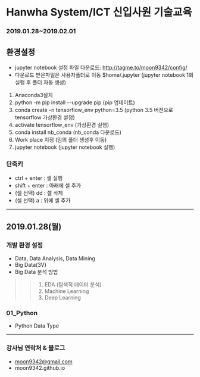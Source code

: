 ﻿# Hanwha System/ICT 신입사원 기술교육
### 2019.01.28~2019.02.01

## 환경설정
* jupyter notebook 설정 파일 다운로드: http://tagme.to/moon9342/config/
* 다운로드 받은파일은 사용자폴더로 이동 $home/.jupyter (jupyter notebook 1회 실행 후 폴더 자동 생성)

1. Anaconda3설치
2. python -m pip install --upgrade pip (pip 업데이트)
3. conda create -n tensorflow_env python=3.5 (python 3.5 버전으로 tensorflow 가상환경 설정)
4. activate tensorflow_env (가상환경 실행)
5. conda install nb_conda (nb_conda 다운로드)
6. Work place 지정 (임의 폴더 생성후 이동)
7. jupyter notebook (jupyter notebook 실행)

### 단축키
- ctrl + enter : 셀 실행
- shift + enter : 아래에 셀 추가
- (셀 선택) dd : 셀 삭제
- (셀 선택) a : 위에 셀 추가
-----------------------------------------------------------------------

## 2019.01.28(월)
### 개발 환경 설정
* Data, Data Analysis, Data Mining
* Big Data(3V)
* Big Data 분석 방법
>> 1. EDA (탐색적 데이터 분석)
>> 2. Machine Learning
>> 3. Deep Learning

### 01_Python
- Python Data Type

-----------------------------------------------------------------------

### 강사님 연락처 & 블로그
* moon9342@gmail.com
* moon9342.github.io

